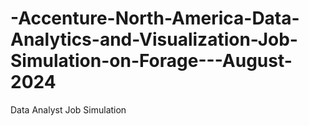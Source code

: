 # -Accenture-North-America-Data-Analytics-and-Visualization-Job-Simulation-on-Forage---August-2024
Data Analyst Job Simulation
